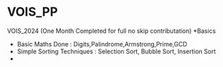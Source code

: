 # VOIS_PP
VOIS_2024  (One Month Completed for full no skip contributation)
*Basics 
- Basic Maths Done : Digits,Palindrome,Armstrong,Prime,GCD
- Simple Sorting Techniques : Selection Sort, Bubble Sort, Insertion Sort
- 
